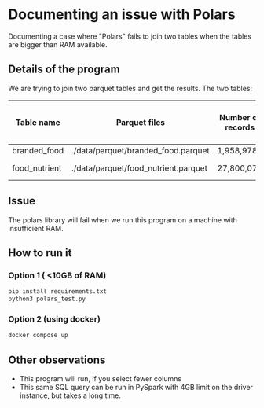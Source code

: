 # Documenting an issue with Polars

Documenting a case where "Polars" fails to join two tables when the tables are bigger than RAM available.

## Details of the program

We are trying to join two parquet tables and get the results. The two tables:

| Table name | Parquet files | Number of records | Size on disk (compressed) | Pandas dataframe in memory |
|------------|---------------|-------------------|--------------|------------------------------|
| branded_food | ./data/parquet/branded_food.parquet | 1,958,978 | ~225 MB| ~313 MB| 
| food_nutrient | ./data/parquet/food_nutrient.parquet | 27,800,079 | ~324 MB| ~2891 MB|


## Issue

The polars library will fail when we run this program on a machine with insufficient RAM. 

## How to run it

### Option 1 ( <10GB of RAM)

```bash
pip install requirements.txt
python3 polars_test.py
```

### Option 2 (using docker)

```bash
docker compose up
```

## Other observations
- This program will run, if you select fewer columns
- This same SQL query can be run in PySpark with 4GB limit on the driver instance, but takes a long time.
